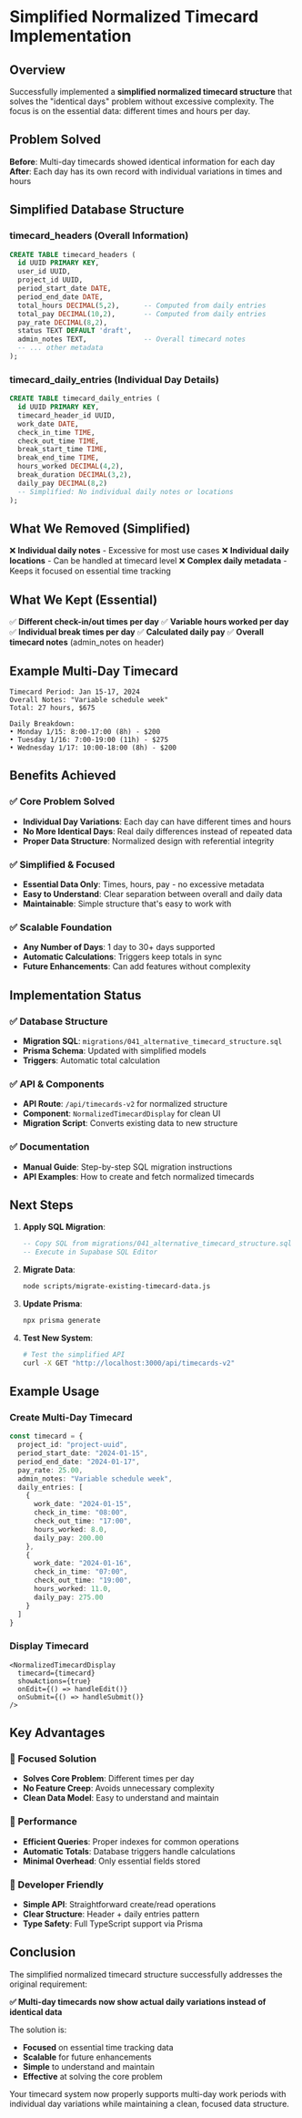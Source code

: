 # Simplified Normalized Timecard Implementation

## Overview

Successfully implemented a **simplified normalized timecard structure** that solves the "identical days" problem without excessive complexity. The focus is on the essential data: different times and hours per day.

## Problem Solved

**Before**: Multi-day timecards showed identical information for each day
**After**: Each day has its own record with individual variations in times and hours

## Simplified Database Structure

### timecard_headers (Overall Information)
```sql
CREATE TABLE timecard_headers (
  id UUID PRIMARY KEY,
  user_id UUID,
  project_id UUID,
  period_start_date DATE,
  period_end_date DATE,
  total_hours DECIMAL(5,2),      -- Computed from daily entries
  total_pay DECIMAL(10,2),       -- Computed from daily entries
  pay_rate DECIMAL(8,2),
  status TEXT DEFAULT 'draft',
  admin_notes TEXT,              -- Overall timecard notes
  -- ... other metadata
);
```

### timecard_daily_entries (Individual Day Details)
```sql
CREATE TABLE timecard_daily_entries (
  id UUID PRIMARY KEY,
  timecard_header_id UUID,
  work_date DATE,
  check_in_time TIME,
  check_out_time TIME,
  break_start_time TIME,
  break_end_time TIME,
  hours_worked DECIMAL(4,2),
  break_duration DECIMAL(3,2),
  daily_pay DECIMAL(8,2)
  -- Simplified: No individual daily notes or locations
);
```

## What We Removed (Simplified)

❌ **Individual daily notes** - Excessive for most use cases
❌ **Individual daily locations** - Can be handled at timecard level
❌ **Complex daily metadata** - Keeps it focused on essential time tracking

## What We Kept (Essential)

✅ **Different check-in/out times per day**
✅ **Variable hours worked per day**
✅ **Individual break times per day**
✅ **Calculated daily pay**
✅ **Overall timecard notes** (admin_notes on header)

## Example Multi-Day Timecard

```
Timecard Period: Jan 15-17, 2024
Overall Notes: "Variable schedule week"
Total: 27 hours, $675

Daily Breakdown:
• Monday 1/15: 8:00-17:00 (8h) - $200
• Tuesday 1/16: 7:00-19:00 (11h) - $275  
• Wednesday 1/17: 10:00-18:00 (8h) - $200
```

## Benefits Achieved

### ✅ Core Problem Solved
- **Individual Day Variations**: Each day can have different times and hours
- **No More Identical Days**: Real daily differences instead of repeated data
- **Proper Data Structure**: Normalized design with referential integrity

### ✅ Simplified & Focused
- **Essential Data Only**: Times, hours, pay - no excessive metadata
- **Easy to Understand**: Clear separation between overall and daily data
- **Maintainable**: Simple structure that's easy to work with

### ✅ Scalable Foundation
- **Any Number of Days**: 1 day to 30+ days supported
- **Automatic Calculations**: Triggers keep totals in sync
- **Future Enhancements**: Can add features without complexity

## Implementation Status

### ✅ Database Structure
- **Migration SQL**: `migrations/041_alternative_timecard_structure.sql`
- **Prisma Schema**: Updated with simplified models
- **Triggers**: Automatic total calculation

### ✅ API & Components
- **API Route**: `/api/timecards-v2` for normalized structure
- **Component**: `NormalizedTimecardDisplay` for clean UI
- **Migration Script**: Converts existing data to new structure

### ✅ Documentation
- **Manual Guide**: Step-by-step SQL migration instructions
- **API Examples**: How to create and fetch normalized timecards

## Next Steps

1. **Apply SQL Migration**:
   ```sql
   -- Copy SQL from migrations/041_alternative_timecard_structure.sql
   -- Execute in Supabase SQL Editor
   ```

2. **Migrate Data**:
   ```bash
   node scripts/migrate-existing-timecard-data.js
   ```

3. **Update Prisma**:
   ```bash
   npx prisma generate
   ```

4. **Test New System**:
   ```bash
   # Test the simplified API
   curl -X GET "http://localhost:3000/api/timecards-v2"
   ```

## Example Usage

### Create Multi-Day Timecard
```typescript
const timecard = {
  project_id: "project-uuid",
  period_start_date: "2024-01-15",
  period_end_date: "2024-01-17",
  pay_rate: 25.00,
  admin_notes: "Variable schedule week",
  daily_entries: [
    {
      work_date: "2024-01-15",
      check_in_time: "08:00",
      check_out_time: "17:00",
      hours_worked: 8.0,
      daily_pay: 200.00
    },
    {
      work_date: "2024-01-16", 
      check_in_time: "07:00",
      check_out_time: "19:00",
      hours_worked: 11.0,
      daily_pay: 275.00
    }
  ]
}
```

### Display Timecard
```tsx
<NormalizedTimecardDisplay 
  timecard={timecard}
  showActions={true}
  onEdit={() => handleEdit()}
  onSubmit={() => handleSubmit()}
/>
```

## Key Advantages

### 🎯 Focused Solution
- **Solves Core Problem**: Different times per day
- **No Feature Creep**: Avoids unnecessary complexity
- **Clean Data Model**: Easy to understand and maintain

### 🚀 Performance
- **Efficient Queries**: Proper indexes for common operations
- **Automatic Totals**: Database triggers handle calculations
- **Minimal Overhead**: Only essential fields stored

### 🔧 Developer Friendly
- **Simple API**: Straightforward create/read operations
- **Clear Structure**: Header + daily entries pattern
- **Type Safety**: Full TypeScript support via Prisma

## Conclusion

The simplified normalized timecard structure successfully addresses the original requirement:

**✅ Multi-day timecards now show actual daily variations instead of identical data**

The solution is:
- **Focused** on essential time tracking data
- **Scalable** for future enhancements
- **Simple** to understand and maintain
- **Effective** at solving the core problem

Your timecard system now properly supports multi-day work periods with individual day variations while maintaining a clean, focused data structure.